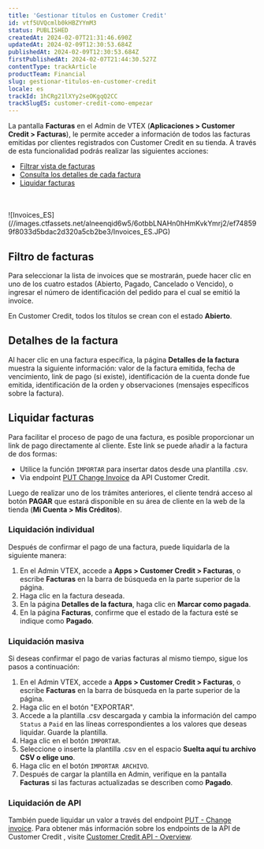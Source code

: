 ```yaml
---
title: 'Gestionar títulos en Customer Credit'
id: vtf5UVQcmlb0kHBZYYmM3
status: PUBLISHED
createdAt: 2024-02-07T21:31:46.690Z
updatedAt: 2024-02-09T12:30:53.684Z
publishedAt: 2024-02-09T12:30:53.684Z
firstPublishedAt: 2024-02-07T21:44:30.527Z
contentType: trackArticle
productTeam: Financial
slug: gestionar-titulos-en-customer-credit
locale: es
trackId: 1hCRg21lXYy2seOKgqQ2CC
trackSlugES: customer-credit-como-empezar
---
```


La pantalla __Facturas__ en el Admin de VTEX (__Aplicaciones > Customer Credit > Facturas__), le permite acceder a información de todos las facturas emitidas por clientes registrados con Customer Credit en su tienda. A través de esta funcionalidad podrás realizar las siguientes acciones:

- [Filtrar vista de facturas](#filtro-de-facturas) 
- [Consulta los detalles de cada factura](#detalhes-de-la-factura)
- [Liquidar facturas](#liquidar-facturas)
<br>
<br>
![Invoices_ES](//images.ctfassets.net/alneenqid6w5/6otbbLNAHn0hHmKvkYmrj2/ef748599f8033d5bdac2d320a5cb2be3/Invoices_ES.JPG)

## Filtro de facturas

Para seleccionar la lista de invoices que se mostrarán, puede hacer clic en uno de los cuatro estados (Abierto, Pagado, Cancelado o Vencido), o ingresar el número de identificación del pedido para el cual se emitió la invoice.

<div class="alert alert-warning">
En Customer Credit, todos los títulos se crean con el estado <b>Abierto</b>.
</div>

## Detalhes de la factura

Al hacer clic en una factura específica, la página __Detalles de la factura__ muestra la siguiente información: valor de la factura emitida, fecha de vencimiento, link de pago (si existe), identificación de la cuenta donde fue emitida, identificación de la orden y observaciones (mensajes específicos sobre la factura).

## Liquidar facturas

Para facilitar el proceso de pago de una factura, es posible proporcionar un link de pago directamente al cliente. Este link se puede añadir a la factura de dos formas:

- Utilice la función `IMPORTAR` para insertar datos desde una plantilla .csv.
- Via endpoint [PUT Change Invoice](https://developers.vtex.com/docs/api-reference/customer-credit-api#put-/api/creditcontrol/accounts/-creditAccountId-/invoices/-invoiceId-) da API Customer Credit.

<div class="alert alert-info">
Luego de realizar uno de los trámites anteriores, el cliente tendrá acceso al botón <b>PAGAR</b> que estará disponible en su área de cliente en la web de la tienda (<b>Mi Cuenta > Mis Créditos</b >).
</div>

### Liquidación individual

Después de confirmar el pago de una factura, puede liquidarla de la siguiente manera:

1. En el Admin VTEX, accede a __Apps > Customer Credit > Facturas__, o escribe __Facturas__ en la barra de búsqueda en la parte superior de la página.
2. Haga clic en la factura deseada.
3. En la página __Detalles de la factura__, haga clic en __Marcar como pagada__.
4. En la página __Facturas__, confirme que el estado de la factura esté se indique como __Pagado__.

### Liquidación masiva

Si deseas confirmar el pago de varias facturas al mismo tiempo, sigue los pasos a continuación:

1. En el Admin VTEX, accede a __Apps > Customer Credit > Facturas__, o escribe __Facturas__ en la barra de búsqueda en la parte superior de la página.
2. Haga clic en el botón "EXPORTAR".
3. Accede a la plantilla .csv descargada y cambia la información del campo `Status` a `Paid` en las líneas correspondientes a los valores que deseas liquidar. Guarde la plantilla. 
4. Haga clic en el botón `IMPORTAR`.
5. Seleccione o inserte la plantilla .csv en el espacio __Suelta aquí tu archivo CSV o elige uno__.
6. Haga clic en el botón `IMPORTAR ARCHIVO`.
7. Después de cargar la plantilla en Admin, verifique en la pantalla __Facturas__ si las facturas actualizadas se describen como __Pagado__. 

### Liquidación de API

También puede liquidar un valor a través del endpoint [PUT - Change invoice](https://developers.vtex.com/docs/api-reference/customer-credit-api#put-/api/creditcontrol/accounts/-creditAccountId-/invoices/-invoiceId-). Para obtener más información sobre los endpoints de la API de Customer Credit , visite [Customer Credit API - Overview](https://developers.vtex.com/docs/api-reference/customer-credit-api#overview).

